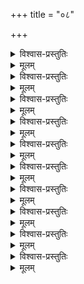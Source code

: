 +++
title = "०८"

+++

<details><summary>विश्वास-प्रस्तुतिः</summary>

आद्येऽष्टमस्य शतकस्य यथेष्टसिद्धिम्  
अप्राप्य खिन्नमतिः आश्रितपारतन्त्र्यम् ।  
सर्वेश्वरत्वम् अपि शङ्कितवान् शठारिः  
ईशस्य तेन पुनरेव विबोधितश्च ॥ ८–१ ॥
</details>

<details><summary>मूलम्</summary>

आद्येऽष्टमस्य शतकस्य यथेष्टसिद्धिम्  
अप्राप्य खिन्नमतिः आश्रितपारतन्त्र्यम् ।  
सर्वेश्वरत्वम् अपि शङ्कितवान् शठारिः  
ईशस्य तेन पुनरेव विबोधितश्च ॥ ८–१ ॥
</details>

<details><summary>विश्वास-प्रस्तुतिः</summary>

सम्प्रापकेपि च विभौ निजवाञ्छितार्थ  
प्राप्तेः विघातः इतरेषु च पाशलेशः ।  
स्वन्येति शङ्कितमनाः स्वहितेपि वर्गे  
स्वस्मिन् अपि प्रवणताम् मुमुचे द्वितीये ॥ ८–२ ॥
</details>

<details><summary>मूलम्</summary>

सम्प्रापकेपि च विभौ निजवाञ्छितार्थ  
प्राप्तेः विघातः इतरेषु च पाशलेशः ।  
स्वन्येति शङ्कितमनाः स्वहितेपि वर्गे  
स्वस्मिन् अपि प्रवणताम् मुमुचे द्वितीये ॥ ८–२ ॥
</details>
 

<details><summary>विश्वास-प्रस्तुतिः</summary>

प्रेमाधिकेन विवशः सुकुमारमूर्तेः  
क्षेमाय खिन्नहृदयः पुरुषोत्तमस्य ।  
तद्दर्शित आत्मपरनित्यमुमुक्षुमुक्तैः  
किञ्चित् समाहितमनाः शठजित् तृतीये ॥ ८–३ ॥
</details>

<details><summary>मूलम्</summary>

प्रेमाधिकेन विवशः सुकुमारमूर्तेः  
क्षेमाय खिन्नहृदयः पुरुषोत्तमस्य ।  
तद्दर्शित आत्मपरनित्यमुमुक्षुमुक्तैः  
किञ्चित् समाहितमनाः शठजित् तृतीये ॥ ८–३ ॥
</details>

<details><summary>विश्वास-प्रस्तुतिः</summary>

क्षेमम् स्वशौर्यम् अधिकम् विमतैः अधृष्यम्  
ग्रामम् च कञ्छन निजावसथायमानम् ।  
तत्र द्विजान् अरिजितः स्वसमान् प्रदर्श्य  
निर्भीः अकारि नितराम् स मुनिः चतुर्थे ॥ ८–४ ॥
</details>

<details><summary>मूलम्</summary>

क्षेमम् स्वशौर्यम् अधिकम् विमतैः अधृष्यम्  
ग्रामम् च कञ्छन निजावसथायमानम् ।  
तत्र द्विजान् अरिजितः स्वसमान् प्रदर्श्य  
निर्भीः अकारि नितराम् स मुनिः चतुर्थे ॥ ८–४ ॥
</details>

<details><summary>विश्वास-प्रस्तुतिः</summary>

सुक्षेम सुन्दरतनुम् परिलिप्सुरीशम्  
शोचन्मुनिः दहनलीढः इवातितप्तः ।  
एहि एवम् इत्युपगतस्य बहुप्रकारान्  
आख्याय शौरिः अधिपञ्चमम् आजुहाव ॥ ८–५ ॥
</details>

<details><summary>मूलम्</summary>

सुक्षेम सुन्दरतनुम् परिलिप्सुरीशम्  
शोचन्मुनिः दहनलीढः इवातितप्तः ।  
एहि एवम् इत्युपगतस्य बहुप्रकारान्  
आख्याय शौरिः अधिपञ्चमम् आजुहाव ॥ ८–५ ॥
</details>

<details><summary>विश्वास-प्रस्तुतिः</summary>

सद्यः स्व सङ्गमकृतौ भविता न सात्म्या  
प्रीतिः समेति हरिराप्तुमनाः शनैः माम् ।  
वैकुण्ठतोऽधिगतवान् मतिमित्यवन्याम्  
स्थानः क्वचित् बहुमतिम् विधदे स षष्ठे ॥ ८–६ ॥
</details>

<details><summary>मूलम्</summary>

सद्यः स्व सङ्गमकृतौ भविता न सात्म्या  
प्रीतिः समेति हरिराप्तुमनाः शनैः माम् ।  
वैकुण्ठतोऽधिगतवान् मतिमित्यवन्याम्  
स्थानः क्वचित् बहुमतिम् विधदे स षष्ठे ॥ ८–६ ॥
</details>

<details><summary>विश्वास-प्रस्तुतिः</summary>

मद्विप्रयोगम् असहन् स्वयमेव चार्थी  
मामल्पकैकनिलयम् बहुमन्यमानः ।  
शौरिः समाश्लिषत् इदम् मतिविभ्रमः किम्  
इत्यात्मनो मुदम् अभाषत सप्तमेन ॥ ८–७ ॥
</details>

<details><summary>मूलम्</summary>

मद्विप्रयोगम् असहन् स्वयमेव चार्थी  
मामल्पकैकनिलयम् बहुमन्यमानः ।  
शौरिः समाश्लिषत् इदम् मतिविभ्रमः किम्  
इत्यात्मनो मुदम् अभाषत सप्तमेन ॥ ८–७ ॥
</details>
 

<details><summary>विश्वास-प्रस्तुतिः</summary>

स्वायोग्यतातिनिवर्तन लोलुपेन  
श्रीकौस्तुभेन कमलास्तनतोपि तुल्यम् ।  
आत्मैकशेषम् अवबोधितम् ईश्वरेण  
स्वस्य स्वरूपम् अवदत् मुनिः अष्टमे सः ॥ ८–८ ॥
</details>

<details><summary>मूलम्</summary>

स्वायोग्यतातिनिवर्तन लोलुपेन  
श्रीकौस्तुभेन कमलास्तनतोपि तुल्यम् ।  
आत्मैकशेषम् अवबोधितम् ईश्वरेण  
स्वस्य स्वरूपम् अवदत् मुनिः अष्टमे सः ॥ ८–८ ॥
</details>

<details><summary>विश्वास-प्रस्तुतिः</summary>

अन्यार्हताश्रवणमप्यथ शेषतायाः  
सोढुम् न शक्यते इति स्वदशाविशेषम् ।  
अन्यापदेशम् अवलम्ब्य तदोपयुक्तम्  
नारायणैकपरधीः नवमे जगाद ॥ ८–९ ॥
</details>

<details><summary>मूलम्</summary>

अन्यार्हताश्रवणमप्यथ शेषतायाः  
सोढुम् न शक्यते इति स्वदशाविशेषम् ।  
अन्यापदेशम् अवलम्ब्य तदोपयुक्तम्  
नारायणैकपरधीः नवमे जगाद ॥ ८–९ ॥
</details>

<details><summary>विश्वास-प्रस्तुतिः</summary>

ताम् शेषताम् अपि तदीय तदीय सीमा  
शेषत्व पर्यवसिताम् पुरुषार्थ सीमाम् ।  
आविष्कृताम् भगवता मुनिः आत्मरुच्याम्  
आचष्ट धिक् कृततदन्य पुमर्थम् अन्त्ये ॥ ८–१० ॥
</details>

<details><summary>मूलम्</summary>

ताम् शेषताम् अपि तदीय तदीय सीमा  
शेषत्व पर्यवसिताम् पुरुषार्थ सीमाम् ।  
आविष्कृताम् भगवता मुनिः आत्मरुच्याम्  
आचष्ट धिक् कृततदन्य पुमर्थम् अन्त्ये ॥ ८–१० ॥
</details>
